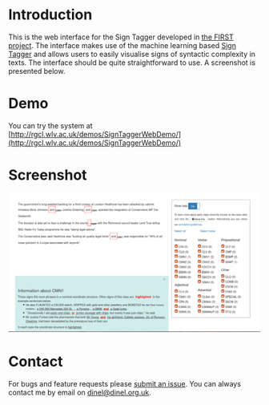 # Introduction

This is the web interface for the Sign Tagger developed in 
[the FIRST project](http://first-asd.eu). The interface makes use of the machine
learning based [Sign Tagger](https://github.com/dinel/SignTagger) and allows users
to easily visualise signs of syntactic complexity in texts. The interface should
be quite straightforward to use. A screenshot is presented below.

# Demo

You can try the system at [http://rgcl.wlv.ac.uk/demos/SignTaggerWebDemo/](http://rgcl.wlv.ac.uk/demos/SignTaggerWebDemo/)


# Screenshot

![Screenshot of the interface](doc/screenshot.png) 

# Contact

For bugs and feature requests please 
[submit an issue](https://github.com/dinel/SignTaggerWebDemo/issues). You can
always contact me by email on <dinel@dinel.org.uk>.